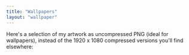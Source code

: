 ```yaml
---
title: "Wallpapers"
layout: "wallpaper"
---
```


Here's a selection of my artwork as uncompressed PNG (ideal for wallpapers), instead of the 1920 x 1080 compressed versions you'll find elsewhere:
